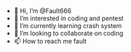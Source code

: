 - 👋 Hi, I’m @Fault666
- 👀 I’m interested in coding and pentest
- 🌱 I’m currently learning crash system
- 💞️ I’m looking to collaborate on coding
- 📫 How to reach me fault

<!---
Fault666/Fault666 is a ✨ special ✨ repository because its `README.md` (this file) appears on your GitHub profile.
You can click the Preview link to take a look at your changes.
--->
